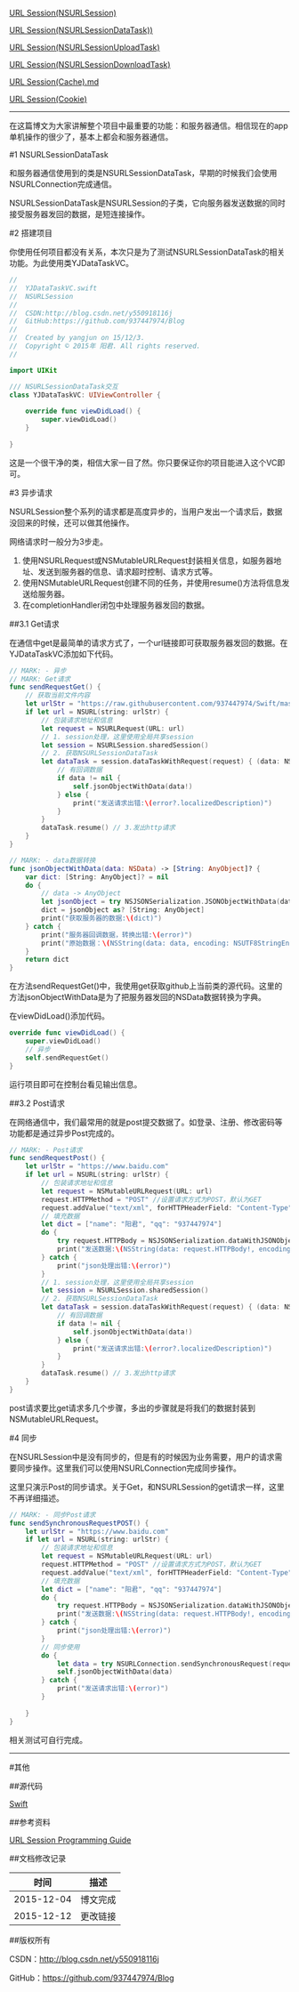 [URL Session(NSURLSession)](https://github.com/937447974/Blog/blob/master/IOS/Core%20Services%20Layer/Foundation/URL%20Session(NSURLSession).md)

[URL Session(NSURLSessionDataTask))](https://github.com/937447974/Blog/blob/master/IOS/Core%20Services%20Layer/Foundation/URL%20Session(NSURLSessionDataTask).md)

[URL Session(NSURLSessionUploadTask)](https://github.com/937447974/Blog/blob/master/IOS/Core%20Services%20Layer/Foundation/URL%20Session(NSURLSessionUploadTask).md)

[URL Session(NSURLSessionDownloadTask)](https://github.com/937447974/Blog/blob/master/IOS/Core%20Services%20Layer/Foundation/URL%20Session(NSURLSessionDownloadTask).md)

[URL Session(Cache).md](https://github.com/937447974/Blog/blob/master/IOS/Core%20Services%20Layer/Foundation/URL%20Session(Cache).md)

[URL Session(Cookie)](https://github.com/937447974/Blog/blob/master/IOS/Core%20Services%20Layer/Foundation/URL%20Session(Cookie).md)

----

在这篇博文为大家讲解整个项目中最重要的功能：和服务器通信。相信现在的app单机操作的很少了，基本上都会和服务器通信。

#1 NSURLSessionDataTask

和服务器通信使用到的类是NSURLSessionDataTask，早期的时候我们会使用NSURLConnection完成通信。

NSURLSessionDataTask是NSURLSession的子类，它向服务器发送数据的同时接受服务器发回的数据，是短连接操作。

#2 搭建项目

你使用任何项目都没有关系，本次只是为了测试NSURLSessionDataTask的相关功能。为此使用类YJDataTaskVC。

```swift
//
//  YJDataTaskVC.swift
//  NSURLSession
//
//  CSDN:http://blog.csdn.net/y550918116j
//  GitHub:https://github.com/937447974/Blog
//
//  Created by yangjun on 15/12/3.
//  Copyright © 2015年 阳君. All rights reserved.
//

import UIKit

/// NSURLSessionDataTask交互
class YJDataTaskVC: UIViewController {
    
    override func viewDidLoad() {
        super.viewDidLoad()
    }
        
}
```

这是一个很干净的类，相信大家一目了然。你只要保证你的项目能进入这个VC即可。

#3 异步请求

NSURLSession整个系列的请求都是高度异步的，当用户发出一个请求后，数据没回来的时候，还可以做其他操作。

网络请求时一般分为3步走。

1. 使用NSURLRequest或NSMutableURLRequest封装相关信息，如服务器地址、发送到服务器的信息、请求超时控制、请求方式等。
2. 使用NSMutableURLRequest创建不同的任务，并使用resume()方法将信息发送给服务器。
3. 在completionHandler闭包中处理服务器发回的数据。

##3.1 Get请求

在通信中get是最简单的请求方式了，一个url链接即可获取服务器发回的数据。在YJDataTaskVC添加如下代码。

```swift
// MARK: - 异步
// MARK: Get请求
func sendRequestGet() {
    // 获取当前文件内容
    let urlStr = "https://raw.githubusercontent.com/937447974/Swift/master/NSURLSession/NSURLSession/YJDataTaskVC.swift"
    if let url = NSURL(string: urlStr) {
        // 包装请求地址和信息
        let request = NSURLRequest(URL: url)
        // 1. session处理，这里使用全局共享session
        let session = NSURLSession.sharedSession()
        // 2. 获取NSURLSessionDataTask
        let dataTask = session.dataTaskWithRequest(request) { (data: NSData?, response: NSURLResponse?, error: NSError?) -> Void in
            // 有回调数据
            if data != nil {
                self.jsonObjectWithData(data!)
            } else {
                print("发送请求出错:\(error?.localizedDescription)")
            }
        }
        dataTask.resume() // 3.发出http请求
    }
}

// MARK: - data数据转换
func jsonObjectWithData(data: NSData) -> [String: AnyObject]? {
    var dict: [String: AnyObject]? = nil
    do {
        // data -> AnyObject
        let jsonObject = try NSJSONSerialization.JSONObjectWithData(data, options: NSJSONReadingOptions.AllowFragments)
        dict = jsonObject as? [String: AnyObject]
        print("获取服务器的数据:\(dict)")
    } catch {
        print("服务器回调数据，转换出错:\(error)")
        print("原始数据：\(NSString(data: data, encoding: NSUTF8StringEncoding)))")
    }
    return dict
}
```

在方法sendRequestGet()中，我使用get获取github上当前类的源代码。这里的方法jsonObjectWithData是为了把服务器发回的NSData数据转换为字典。

在viewDidLoad()添加代码。

```swift
override func viewDidLoad() {
    super.viewDidLoad()
    // 异步
    self.sendRequestGet()
}
```

运行项目即可在控制台看见输出信息。

##3.2 Post请求

在网络通信中，我们最常用的就是post提交数据了。如登录、注册、修改密码等功能都是通过异步Post完成的。

```swift
// MARK: - Post请求
func sendRequestPost() {
    let urlStr = "https://www.baidu.com"
    if let url = NSURL(string: urlStr) {
        // 包装请求地址和信息
        let request = NSMutableURLRequest(URL: url)
        request.HTTPMethod = "POST" //设置请求方式为POST，默认为GET
        request.addValue("text/xml", forHTTPHeaderField: "Content-Type")// 定义类型
        // 填充数据
        let dict = ["name": "阳君", "qq": "937447974"]
        do {
            try request.HTTPBody = NSJSONSerialization.dataWithJSONObject(dict, options: NSJSONWritingOptions.PrettyPrinted)
            print("发送数据:\(NSString(data: request.HTTPBody!, encoding: NSUTF8StringEncoding))")
        } catch {
            print("json处理出错:\(error)")
        }
        // 1. session处理，这里使用全局共享session
        let session = NSURLSession.sharedSession()
        // 2. 获取NSURLSessionDataTask
        let dataTask = session.dataTaskWithRequest(request) { (data: NSData?, response: NSURLResponse?, error: NSError?) -> Void in
            // 有回调数据
            if data != nil {
                self.jsonObjectWithData(data!)
            } else {
                print("发送请求出错:\(error?.localizedDescription)")
            }
        }
        dataTask.resume() // 3.发出http请求
    }
}
```

post请求要比get请求多几个步骤，多出的步骤就是将我们的数据封装到NSMutableURLRequest。

#4 同步

在NSURLSession中是没有同步的，但是有的时候因为业务需要，用户的请求需要同步操作。这里我们可以使用NSURLConnection完成同步操作。

这里只演示Post的同步请求。关于Get，和NSURLSession的get请求一样，这里不再详细描述。

```swift
// MARK: - 同步Post请求
func sendSynchronousRequestPOST() {
    let urlStr = "https://www.baidu.com"
    if let url = NSURL(string: urlStr) {
        // 包装请求地址和信息
        let request = NSMutableURLRequest(URL: url)
        request.HTTPMethod = "POST" //设置请求方式为POST，默认为GET
        request.addValue("text/xml", forHTTPHeaderField: "Content-Type")// 定义类型
        // 填充数据
        let dict = ["name": "阳君", "qq": "937447974"]
        do {
            try request.HTTPBody = NSJSONSerialization.dataWithJSONObject(dict, options: NSJSONWritingOptions.PrettyPrinted)
            print("发送数据:\(NSString(data: request.HTTPBody!, encoding: NSUTF8StringEncoding))")
        } catch {
            print("json处理出错:\(error)")
        }
        // 同步使用
        do {
            let data = try NSURLConnection.sendSynchronousRequest(request, returningResponse: nil)
            self.jsonObjectWithData(data)
        } catch {
            print("发送请求出错:\(error)")
        }
        
    }
}
```

相关测试可自行完成。
&#160;

----------

#其他

##源代码

[Swift](https://github.com/937447974/Swift)

##参考资料

[URL Session Programming Guide](https://developer.apple.com/library/ios/documentation/Cocoa/Conceptual/URLLoadingSystem/URLLoadingSystem.html)

##文档修改记录

| 时间 | 描述 |
| ---- | ---- |
| 2015-12-04 | 博文完成 |
| 2015-12-12 | 更改链接 |

##版权所有

CSDN：http://blog.csdn.net/y550918116j

GitHub：https://github.com/937447974/Blog